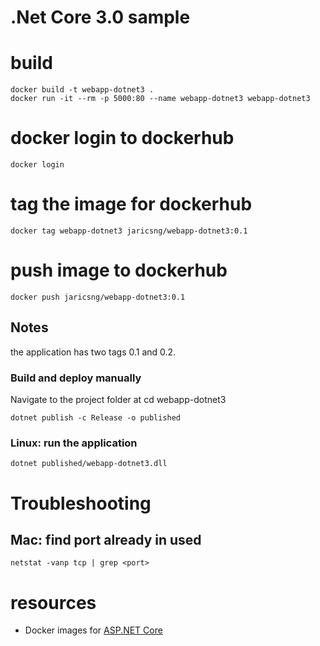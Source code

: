 # .Net Core 3.0 sample


# build

```
docker build -t webapp-dotnet3 .
docker run -it --rm -p 5000:80 --name webapp-dotnet3 webapp-dotnet3
```

# docker login to dockerhub

```
docker login
```

# tag the image for dockerhub

```
docker tag webapp-dotnet3 jaricsng/webapp-dotnet3:0.1
``` 

# push image to dockerhub

```
docker push jaricsng/webapp-dotnet3:0.1
```


## Notes

the application has two tags 0.1 and 0.2.


### Build and deploy manually

Navigate to the project folder at cd webapp-dotnet3

```
dotnet publish -c Release -o published
```

### Linux: run the application

```
dotnet published/webapp-dotnet3.dll
```

# Troubleshooting

## Mac: find port already in used

```
netstat -vanp tcp | grep <port>
```


# resources

- Docker images for [ASP.NET Core](https://docs.microsoft.com/en-us/aspnet/core/host-and-deploy/docker/building-net-docker-images?view=aspnetcore-3.0)
